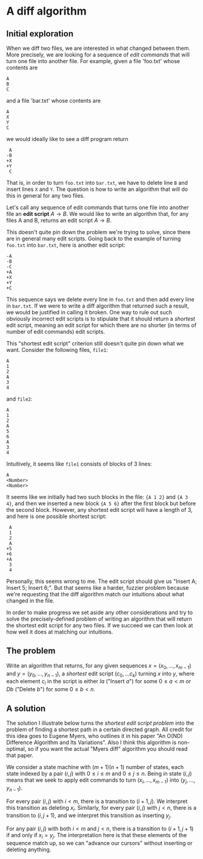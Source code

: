 # A diff algorithm
## Initial exploration
When we diff two files, we are interested in what changed between them. More precisely, we are looking for a sequence of *edit commands* that will turn one file into another file. For example, given a file 'foo.txt' whose contents are

    A
    B
    C

and a file 'bar.txt' whose contents are

    A
    X
    Y
    C

we would ideally like to see a diff program return

     A
    -B
    +X
    +Y
     C

That is, in order to turn `foo.txt` into `bar.txt`, we have to delete line `B` and insert lines `X` and `Y`. The question is how to write an algorithm that will do this in general for any two files.

Let's call any sequence of edit commands that turns one file into another file an **edit script** $A \to B$. We would like to write an algorithm that, for any files A and B, returns an edit script $A \to B$.

This doesn't quite pin down the problem we're trying to solve, since there are in general many edit scripts. Going back to the example of turning `foo.txt` into `bar.txt`, here is another edit script:

    -A
    -B
    -C
    +A
    +X
    +Y
    +C

This sequence says we delete every line in `foo.txt` and then add every line in `bar.txt`. If we were to write a diff algorithm that returned such a result, we would be justified in calling it broken. One way to rule out such obviously incorrect edit scripts is to stipulate that it should return a *shortest* edit script, meaning an edit script for which there are no shorter (in terms of number of edit commands) edit scripts.

This "shortest edit script" criterion still doesn't quite pin down what we want. Consider the following files, `file1`:

    A
    1
    2
    A
    3
    4

and `file2`:

    A
    1
    2
    A
    5
    6
    A
    3
    4


Intuitively, it seems like `file1` consists of blocks of 3 lines:

    A
    <Number>
    <Number>

It seems like we initially had two such blocks in the file: `{A 1 2}` and `{A 3 4}`, and then we inserted a new block `{A 5 6}` after the first block but before the second block. However, any shortest edit script will have a length of 3, and here is one possible shortest script:

     A
     1
     2
     A
    +5
    +6
    +A
     3
     4

Personally, this seems wrong to me. The edit script should give us "Insert A; Insert 5; Insert  6;". But that seems like a harder, fuzzier problem because we're requesting that the diff algorithm match our intuitions about what changed in the file.

In order to make progress we set aside any other considerations and try to solve the precisely-defined problem of writing an algorithm that will return the shortest edit script for any two files. If we succeed we can then look at how well it does at matching our intuitions.

## The problem
Write an algorithm that returns, for any given sequences $x = (x_0, \ldots, x_{m-1})$ and $y = (y_0, \ldots, y_{n-1})$, a *shortest* edit script $(c_0, \ldots c_k)$ turning $x$ into $y$, where each element $c_i$ in the script is either $I a$ ("Insert $a$") for some $0 \leq a < m$ or $D b$ ("Delete $b$") for some $0 \leq b < n$.

## A solution
The solution I illustrate below turns the *shortest edit script problem* into the problem of finding a shortest path in a certain directed graph. All credit for this idea goes to Eugene Myers, who outlines it in his paper "An O(ND) Difference Algorithm and Its Variations". Also I think this algorithm is non-optimal, so if you want the actual "Myers diff" algorithm you should read that paper.

We consider a state machine with $(m+1)(n+1)$ number of states, each state indexed by a pair $(i, j)$ with $0 \leq i \leq m$ and $0 \leq j \leq n$. Being in state $(i, j)$ means that we seek to apply edit commands to turn $(x_i, \ldots, x_{m-1})$ into $(y_j, \ldots, y_{n-1})$.

For every pair $(i, j)$ with $i < m$, there is a transition to $(i+1, j)$. We interpret this transition as deleting $x_i$. Similarly, for every pair $(i , j)$ with $j < n$, there is a transition to $(i, j+1)$, and we interpret this transition as inserting $y_j$.

For any pair $(i, j)$ with both $i < m$ and $j < n$, there is a transition to $(i+1, j+1)$ if and only if $x_i = y_j$. The interpretation here is that these elements of the sequence match up, so we can "advance our cursors" without inserting or deleting anything.
